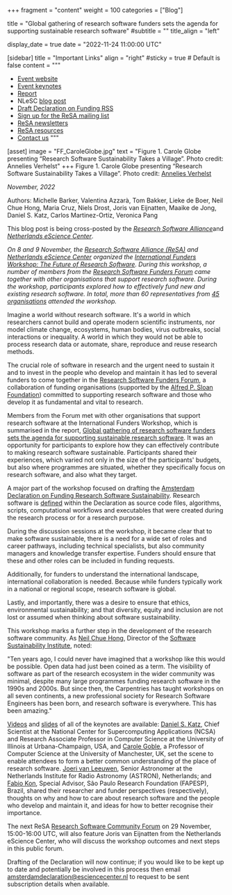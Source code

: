+++
fragment = "content"
weight = 100
categories = ["Blog"]

title = "Global gathering of research software funders sets the agenda for supporting sustainable research software"
#subtitle = ""
title_align = "left"

display_date = true
date = "2022-11-24 11:00:00 UTC"

[sidebar]
  title = "Important Links"
  align = "right"
  #sticky = true # Default is false
  content = """
  * [Event website](https://future-of-research-software.org)
  * [Event keynotes](https://future-of-research-software.org/presentations)
  * [Report](https://doi.org/10.5281/zenodo.7350199)
  * NLeSC [blog post](https://blog.esciencecenter.nl/)
  * [Draft Declaration on Funding RSS](https://future-of-research-software.org/draft-amsterdam-declaration-on-funding-research-software-sustainability/)
  * [Sign up for the ReSA mailing list](https://landing.mailerlite.com/webforms/landing/i5e1h2)
  * [ReSA newsletters](/news)
  * [ReSA resources](/resa-resources)
  * [Contact us](/contact)
  """

[asset]
  image = "FF_CaroleGlobe.jpg"
  text = "Figure 1. Carole Globe presenting “Research Software Sustainability Takes a Village”. Photo credit: Annelies Verhelst"
+++
Figure 1. Carole Globe presenting “Research Software Sustainability Takes a Village”. Photo credit: [Annelies Verhelst](https://anneliesverhelst.com/)

_November, 2022_  

Authors: Michelle Barker, Valentina Azzarà, Tom Bakker, Lieke de Boer, Neil Chue Hong, Maria Cruz, Niels Drost, Joris van Eijnatten, Maaike de Jong, Daniel S. Katz, Carlos Martinez-Ortiz, Veronica Pang

This blog post is being cross-posted by the [_Research Software Alliance_](https://www.researchsoft.org/blog/2022-11/)and [_Netherlands eScience Center_](https://blog.esciencecenter.nl/).

_On 8 and 9 November,_ _the_ [_Research Software Alliance (ReSA)_](https://www.researchsoft.org/) _and_ [_Netherlands eScience Center_](https://www.esciencecenter.nl/) _organized_ _the_ [_International Funders Workshop: The Future of Research Software_](https://www.future-of-research-software.org/)_. During this workshop,_ _a number of members from the_ [_Research Software Funders Forum_](https://www.researchsoft.org/funders-forum/) _came together with other organisations that support research software. During the workshop, participants explored how to effectively fund new and existing research software. In total, more than 60 representatives from_ [_45 organisations_](https://future-of-research-software.org/participants/) _attended the workshop._

Imagine a world without research software. It's a world in which researchers cannot build and operate modern scientific instruments, nor model climate change, ecosystems, human bodies, virus outbreaks, social interactions or inequality. A world in which they would not be able to process research data or automate, share, reproduce and reuse research methods.

The crucial role of software in research and the urgent need to sustain it and to invest in the people who develop and maintain it has led to several funders to come together in the [Research Software Funders Forum](https://www.researchsoft.org/funders-forum/), a collaboration of funding organisations (supported by the [Alfred P. Sloan Foundation](https://sloan.org/)) committed to supporting research software and those who develop it as fundamental and vital to research.

Members from the Forum met with other organisations that support research software at the International Funders Workshop, which is summarised in the report, [Global gathering of research software funders sets the agenda for supporting sustainable research software](https://doi.org/10.5281/zenodo.7350199). It was an opportunity for participants to explore how they can effectively contribute to making research software sustainable. Participants shared their experiences, which varied not only in the size of the participants' budgets, but also where programmes are situated, whether they specifically focus on research software, and also what they target.

A major part of the workshop focused on drafting the [Amsterdam Declaration on Funding Research Software Sustainability](https://future-of-research-software.org/draft-amsterdam-declaration-on-funding-research-software-sustainability/). Research software is [defined](https://doi.org/10.1038/s41597-022-01710-x) within the Declaration as source code files, algorithms, scripts, computational workflows and executables that were created during the research process or for a research purpose.

During the discussion sessions at the workshop, it became clear that to make software sustainable, there is a need for a wide set of roles and career pathways, including technical specialists, but also community managers and knowledge transfer expertise. Funders should ensure that these and other roles can be included in funding requests.

Additionally, for funders to understand the international landscape, international collaboration is needed. Because while funders typically work in a national or regional scope, research software is global.

Lastly, and importantly, there was a desire to ensure that ethics, environmental sustainability; and that diversity, equity and inclusion are not lost or assumed when thinking about software sustainability.

This workshop marks a further step in the development of the research software community. As [Neil Chue Hong](https://www.software.ac.uk/about/staff/person/neil-chue-hong), Director of the [Software Sustainability Institute](https://www.ed.ac.uk/profile/neil-chue-hong), noted:

"Ten years ago, I could never have imagined that a workshop like this would be possible. Open data had just been coined as a term. The visibility of software as part of the research ecosystem in the wider community was minimal, despite many large programmes funding research software in the 1990s and 2000s. But since then, the Carpentries has taught workshops on all seven continents, a new professional society for Research Software Engineers has been born, and research software is everywhere. This has been amazing."

[Videos](https://future-of-research-software.org/presentations/) and [slides](https://future-of-research-software.org/speakers/) of all of the keynotes are available: [Daniel S. Katz](https://danielskatz.org/), Chief Scientist at the National Center for Supercomputing Applications (NCSA) and Research Associate Professor in Computer Science at the University of Illinois at Urbana-Champaign, USA, and [Carole Goble](https://www.research.manchester.ac.uk/portal/carole.goble.html), a Professor of Computer Science at the University of Manchester, UK, set the scene to enable attendees to form a better common understanding of the place of research software. [Joeri van Leeuwen](https://www.uva.nl/en/profile/l/e/a.g.j.vanleeuwen/a.g.j.vanleeuwen.html?cb), Senior Astronomer at the Netherlands Institute for Radio Astronomy (ASTRON), Netherlands; and [Fabio Kon](https://fapesp.br/index.php/7140/fabio-kon), Special Advisor, São Paulo Research Foundation (FAPESP), Brazil, shared their researcher and funder perspectives (respectively), thoughts on why and how to care about research software and the people who develop and maintain it, and ideas for how to better recognise their importance.

The next ReSA [Research Software Community Forum](https://www.researchsoft.org/events/2022-06/) on 29 November, 15:00-16:00 UTC, will also feature Joris van Eijnatten from the Netherlands eScience Center, who will discuss the workshop outcomes and next steps in this public forum.

Drafting of the Declaration will now continue; if you would like to be kept up to date and potentially be involved in this process then email [amsterdamdeclaration@esciencecenter.nl](mailto:amsterdamdeclaration@esciencecenter.nl) to request to be sent subscription details when available.
